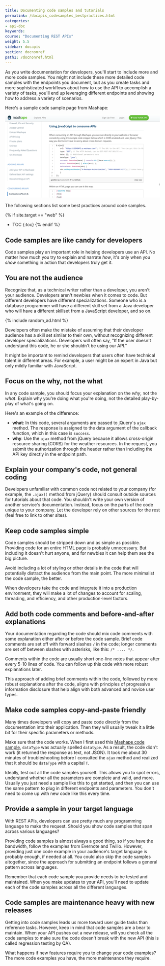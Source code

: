 ```yaml
---
title: Documenting code samples and tutorials
permalink: /docapis_codesamples_bestpractices.html
categories:
- api-doc
keywords:
course: "Documenting REST APIs"
weight: 5.5
sidebar: docapis
section: docnonref 
path1: /docnonref.html
---
```


As you write documentation for developers, you'll start to include more and more code samples. You might not include these more detailed code samples with the endpoints you document, but as you create tasks and more sophisticated workflows about how to use the API to accomplish a variety of tasks, you'll end up leveraging different endpoints and showing how to address a variety of scenarios.

Here's a sample code sample page from Mashape:

<a href="http://docs.mashape.com/javascript"><img src="images/consumeapi.png" alt="Mashape code sample" /></a>

The following sections list some best practices around code samples.

{% if site.target == "web" %}
* TOC
{:toc}
{% endif %}

## Code samples are like candy for developers

Code samples play an important role in helping developers use an API. No matter how much you try to explain and narrate *how*, it's only when you *show* something in action that developers truly get it.

## You are not the audience

Recognize that, as a technical writer rather than a developer, you aren't your audience. Developers aren't newbies when it comes to code. But different developers have different specializations. Someone who is a database programmer will have a different skill set from a Java developer who will have a different skillset from a JavaScript developer, and so on.

{% include random_ad.html %}

Developers often make the mistake of assuming that their developer audience has a skill set similar to their own, without recognizing different developer specializations. Developers will often say, "If the user doesn't understand this code, he or she shouldn't be using our API."

It might be important to remind developers that users often have technical talent in different areas. For example, a user might be an expert in Java but only mildly familiar with JavaScript.

## Focus on the why, not the what

In any code sample, you should focus your explanation on the *why*, not the *what*. Explain why you're doing what you're doing, not the detailed play-by-play of what's going on.

Here's an example of the difference:

* **what**: In this code, several arguments are passed to jQuery's `ajax` method. The response is assigned to the data argument of the callback function, which in this case is `success`.
* **why**: Use the `ajax` method from jQuery because it allows cross-origin resource sharing (CORS) for the weather resources. In the request, you submit the authorization through the header rather than including the API key directly in the endpoint path.

## Explain your company's code, not general coding
Developers unfamiliar with common code not related to your company (for example, the `.ajax()` method from jQuery) should consult outside sources for tutorials about that code. You shouldn't write your own version of another service's documentation. Instead, focus on the parts of the code unique to your company. Let the developer rely on other sources for the rest (feel free to link to other sites).

## Keep code samples simple

Code samples should be stripped down and as simple as possible. Providing code for an entire HTML page is probably unnecessary. But including it doesn't hurt anyone, and for newbies it can help them see the big picture.

Avoid including a lot of styling or other details in the code that will potentially distract the audience from the main point. The more minimalist the code sample, the better.

When developers take the code and integrate it into a production environment, they will make a lot of changes to account for scaling, threading, and efficiency, and other production-level factors.

## Add both code comments and before-and-after explanations

Your documentation regarding the code should mix code comments with some explanation either after or before the code sample. Brief code comments are set off with forward slashes `/` in the code; longer comments are set off between slashes with asterisks, like this: `/* .... */`.

Comments within the code are usually short one-line notes that appear after every 5-10 lines of code. You can follow up this code with more robust explanations later.

This approach of adding brief comments within the code, followed by more robust explanations after the code, aligns with principles of progressive information disclosure that help align with both advanced and novice user types.

## Make code samples copy-and-paste friendly

Many times developers will copy and paste code directly from the documentation into their application. Then they will usually tweak it a little bit for their specific parameters or methods.

Make sure that the code works. When I first used this [Mashape code sample](http://docs.mashape.com/javascript), `dataType` was actually spelled `datatype`. As a result, the code didn't work (it returned the response as text, not JSON). It took me about 30 minutes of troubleshooting before I consulted the `ajax` method and realized that it should be `dataType` with a capital `T`.

Ideally, test out all the code samples yourself. This allows you to spot errors, understand whether all the parameters are complete and valid, and more. Usually you just need a sample like this to get started, and then you can use the same pattern to plug in different endpoints and parameters. You don't need to come up with new code like this every time.

## Provide a sample in your target language

With REST APIs, developers can use pretty much any programming language to make the request. Should you show code samples that span across various languages?

Providing code samples is almost always a good thing, so if you have the bandwidth, follow the examples from Evernote and Twilio. However, providing just one code example in your audience's target language is probably enough, if needed at all. You could also skip the code samples altogether, since the approach for submitting an endpoint follows a general pattern across languages.

Remember that each code sample you provide needs to be tested and maintained. When you make updates to your API, you'll need to update each of the code samples across all the different languages.

## Code samples are maintenance heavy with new releases

Getting into code samples leads us more toward user guide tasks than reference tasks. However, keep in mind that code samples are a bear to maintain. When your API pushes out a new release, will you check all the code samples to make sure the code doesn't break with the new API (this is called regression testing by QA).

What happens if new features require you to change your code examples? The more code examples you have, the more maintenance they require.
